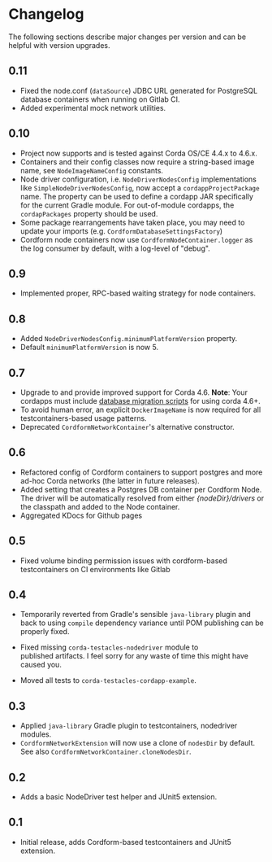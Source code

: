 
# Changelog

The following sections describe major changes per version 
and can be helpful with version upgrades.


## 0.11

- Fixed the node.conf (`dataSource`) JDBC URL generated 
for PostgreSQL database containers when running on Gitlab CI.
- Added experimental mock network utilities. 

## 0.10

- Project now supports and is tested against Corda OS/CE 4.4.x to 4.6.x. 
- Containers and their config classes now require a string-based image name, 
see `NodeImageNameConfig` constants. 
- Node driver configuration, i.e. `NodeDriverNodesConfig` implementations 
like `SimpleNodeDriverNodesConfig`, now accept a `cordappProjectPackage` name. 
The property can be used to define a cordapp JAR specifically for the current Gradle module. 
For out-of-module cordapps, the `cordapPackages` property should be used.   
- Some package rearrangements have taken place, 
you may need to update your imports (e.g. `CordformDatabaseSettingsFactory`)
- Cordform node containers now use `CordformNodeContainer.logger` 
as the log consumer by default, with a log-level of "debug".

## 0.9

- Implemented proper, RPC-based waiting strategy for node containers.


## 0.8

- Added `NodeDriverNodesConfig.minimumPlatformVersion` property.
- Default `minimumPlatformVersion` is now 5.

## 0.7 

- Upgrade to and provide improved support for Corda 4.6. 
__Note__: Your cordapps must include 
[database migration scripts](https://docs.corda.net/docs/corda-enterprise/4.6/cordapps/database-management.html) 
for using corda 4.6+.
- To avoid human error, an explicit `DockerImageName` is now 
required for all testcontainers-based usage patterns.
- Deprecated `CordformNetworkContainer`'s alternative constructor.   


## 0.6 

- Refactored config of Cordform containers to support 
postgres and more ad-hoc Corda networks (the latter in future 
releases). 
- Added setting that creates a Postgres DB container per 
Cordform Node. The driver will be automatically resolved from 
either _{nodeDir}/drivers_ or the classpath and added to the 
Node container. 
- Aggregated KDocs for Github pages 

## 0.5 

- Fixed volume binding permission issues with cordform-based 
testcontainers on CI environments like Gitlab 

## 0.4 

- Temporarily reverted from Gradle's sensible `java-library` 
plugin and back to using `compile` dependency variance until 
POM publishing can be properly fixed. 

- Fixed missing `corda-testacles-nodedriver` module to  
published artifacts. I feel sorry for any waste of time this 
might have caused you.

- Moved all tests to `corda-testacles-cordapp-example`.

## 0.3 

- Applied `java-library` Gradle plugin to testcontainers, 
nodedriver modules.
- `CordformNetworkExtension` will now use a clone of `nodesDir` 
by default. See also `CordformNetworkContainer.cloneNodesDir`. 

## 0.2 

- Adds a basic NodeDriver test helper and JUnit5 extension.

## 0.1 

- Initial release, adds Cordform-based testcontainers and JUnit5 extension.
